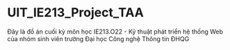 # UIT_IE213_Project_TAA
Đây là đồ án cuối kỳ môn học IE213.O22 - Kỹ thuật phát triển hệ thống Web của nhóm sinh viên trường Đại học Công nghệ Thông tin ĐHQG
